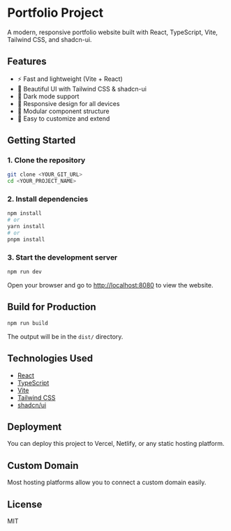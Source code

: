 # Portfolio Project

A modern, responsive portfolio website built with React, TypeScript, Vite, Tailwind CSS, and shadcn-ui.

## Features

- ⚡️ Fast and lightweight (Vite + React)
- 🎨 Beautiful UI with Tailwind CSS & shadcn-ui
- 🌙 Dark mode support
- 📱 Responsive design for all devices
- 🧩 Modular component structure
- 📝 Easy to customize and extend

## Getting Started

### 1. Clone the repository

```sh
git clone <YOUR_GIT_URL>
cd <YOUR_PROJECT_NAME>
```

### 2. Install dependencies

```sh
npm install
# or
yarn install
# or
pnpm install
```

### 3. Start the development server

```sh
npm run dev
```

Open your browser and go to [http://localhost:8080](http://localhost:8080) to view the website.

## Build for Production

```sh
npm run build
```
The output will be in the `dist/` directory.

## Technologies Used

- [React](https://react.dev/)
- [TypeScript](https://www.typescriptlang.org/)
- [Vite](https://vitejs.dev/)
- [Tailwind CSS](https://tailwindcss.com/)
- [shadcn/ui](https://ui.shadcn.com/)

## Deployment

You can deploy this project to Vercel, Netlify, or any static hosting platform.

## Custom Domain

Most hosting platforms allow you to connect a custom domain easily.

## License

MIT
